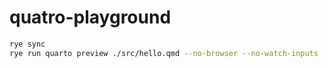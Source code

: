 # quatro-playground

```sh
rye sync
rye run quarto preview ./src/hello.qmd --no-browser --no-watch-inputs
```
